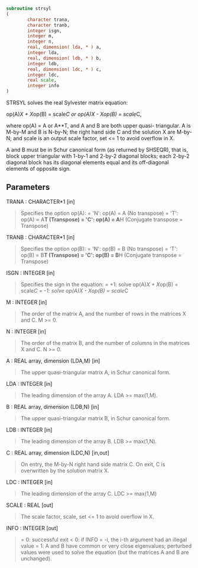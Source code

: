 ```fortran
subroutine strsyl
(
        character trana,
        character tranb,
        integer isgn,
        integer m,
        integer n,
        real, dimension( lda, * ) a,
        integer lda,
        real, dimension( ldb, * ) b,
        integer ldb,
        real, dimension( ldc, * ) c,
        integer ldc,
        real scale,
        integer info
)
```

STRSYL solves the real Sylvester matrix equation:

op(A)*X + X*op(B) = scale*C or
op(A)*X - X*op(B) = scale*C,

where op(A) = A or A**T, and  A and B are both upper quasi-
triangular. A is M-by-M and B is N-by-N; the right hand side C and
the solution X are M-by-N; and scale is an output scale factor, set
<= 1 to avoid overflow in X.

A and B must be in Schur canonical form (as returned by SHSEQR), that
is, block upper triangular with 1-by-1 and 2-by-2 diagonal blocks;
each 2-by-2 diagonal block has its diagonal elements equal and its
off-diagonal elements of opposite sign.

## Parameters
TRANA : CHARACTER*1 [in]
> Specifies the option op(A):
> = 'N': op(A) = A    (No transpose)
> = 'T': op(A) = A**T (Transpose)
> = 'C': op(A) = A**H (Conjugate transpose = Transpose)

TRANB : CHARACTER*1 [in]
> Specifies the option op(B):
> = 'N': op(B) = B    (No transpose)
> = 'T': op(B) = B**T (Transpose)
> = 'C': op(B) = B**H (Conjugate transpose = Transpose)

ISGN : INTEGER [in]
> Specifies the sign in the equation:
> = +1: solve op(A)*X + X*op(B) = scale*C
> = -1: solve op(A)*X - X*op(B) = scale*C

M : INTEGER [in]
> The order of the matrix A, and the number of rows in the
> matrices X and C. M >= 0.

N : INTEGER [in]
> The order of the matrix B, and the number of columns in the
> matrices X and C. N >= 0.

A : REAL array, dimension (LDA,M) [in]
> The upper quasi-triangular matrix A, in Schur canonical form.

LDA : INTEGER [in]
> The leading dimension of the array A. LDA >= max(1,M).

B : REAL array, dimension (LDB,N) [in]
> The upper quasi-triangular matrix B, in Schur canonical form.

LDB : INTEGER [in]
> The leading dimension of the array B. LDB >= max(1,N).

C : REAL array, dimension (LDC,N) [in,out]
> On entry, the M-by-N right hand side matrix C.
> On exit, C is overwritten by the solution matrix X.

LDC : INTEGER [in]
> The leading dimension of the array C. LDC >= max(1,M)

SCALE : REAL [out]
> The scale factor, scale, set <= 1 to avoid overflow in X.

INFO : INTEGER [out]
> = 0: successful exit
> < 0: if INFO = -i, the i-th argument had an illegal value
> = 1: A and B have common or very close eigenvalues; perturbed
> values were used to solve the equation (but the matrices
> A and B are unchanged).
